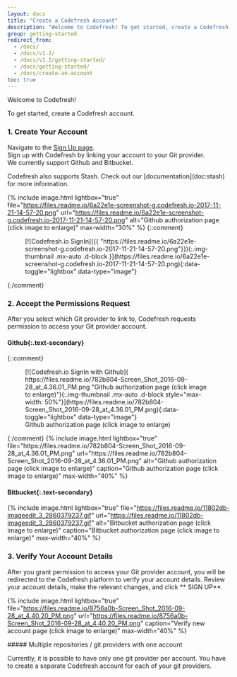 ```yaml
---
layout: docs
title: "Create a Codefresh Account"
description: "Welcome to Codefresh! To get started, create a Codefresh account."
group: getting-started
redirect_from:
  - /docs/
  - /docs/v1.2/
  - /docs/v1.2/getting-started/
  - /docs/getting-started/
  - /docs/create-an-account
toc: true
---
```

Welcome to Codefresh! 

To get started, create a Codefresh account.

### 1. Create Your Account

Navigate to the [Sign Up page](https://g.codefresh.io).  
Sign up with Codefresh by linking your account to your Git provider.  
We currently support Github and Bitbucket.

<div class="bd-callout bd-callout-info" markdown="1">
Codefresh also supports Stash. Check out our [documentation](doc:stash) for more information.
</div>

{% include 
image.html 
lightbox="true" 
file="https://files.readme.io/6a22e1e-screenshot-g.codefresh.io-2017-11-21-14-57-20.png" 
url="https://files.readme.io/6a22e1e-screenshot-g.codefresh.io-2017-11-21-14-57-20.png"
alt="Github authorization page (click image to enlarge)" 
max-width="30%" 
%}
{::comment}
<figure markdown="1">
[![Codefresh.io SignIn]({{ "https://files.readme.io/6a22e1e-screenshot-g.codefresh.io-2017-11-21-14-57-20.png"}}){:.img-thumbnail .mx-auto .d-block }](https://files.readme.io/6a22e1e-screenshot-g.codefresh.io-2017-11-21-14-57-20.png){:data-toggle="lightbox" data-type="image"}
</figure>
{:/comment}

### 2. Accept the Permissions Request
After you select which Git provider to link to, Codefresh requests permission to access your Git provider account.

#### **Github**{:.text-secondary}
{::comment}
<figure markdown="1">
[![Codefresh.io SignIn with Github]( https://files.readme.io/782b804-Screen_Shot_2016-09-28_at_4.36.01_PM.png "Github authorization page (click image to enlarge)"){:.img-thumbnail .mx-auto .d-block style="max-width: 50%"}](https://files.readme.io/782b804-Screen_Shot_2016-09-28_at_4.36.01_PM.png){:data-toggle="lightbox" data-type="image"}
<figcaption class="text-center">
Github authorization page (click image to enlarge)
</figcaption>
</figure>
{:/comment}
{% include 
image.html 
lightbox="true" 
file="https://files.readme.io/782b804-Screen_Shot_2016-09-28_at_4.36.01_PM.png" 
url="https://files.readme.io/782b804-Screen_Shot_2016-09-28_at_4.36.01_PM.png"
alt="Github authorization page (click image to enlarge)" 
caption="Github authorization page (click image to enlarge)" 
max-width="40%" 
%}

#### **Bitbucket**{:.text-secondary}
{% include 
image.html 
lightbox="true" 
file="https://files.readme.io/11802db-imageedit_3_2860379237.gif" 
url="https://files.readme.io/11802db-imageedit_3_2860379237.gif"
alt="Bitbucket authorization page (click image to enlarge)" 
caption="Bitbucket authorization page (click image to enlarge)" 
max-width="40%" 
%}

### 3. Verify Your Account Details
After you grant permission to access your Git provider account, you will be redirected to the Codefresh platform to verify your account details. Review your account details, make the relevant changes, and click ** SIGN UP**. 

{% include 
image.html 
lightbox="true" 
file="https://files.readme.io/8756a0b-Screen_Shot_2016-09-28_at_4.40.20_PM.png" 
url="https://files.readme.io/8756a0b-Screen_Shot_2016-09-28_at_4.40.20_PM.png" 
caption="Verify new account page (click image to enlarge)" 
max-width="40%" 
%}

<div class="bd-callout bd-callout-info" markdown="1">
##### Multiple repositories / git providers with one account

Currently, it is possible to have only one git provider per account. You have to create a separate Codefresh account for each of your git providers.
</div>
